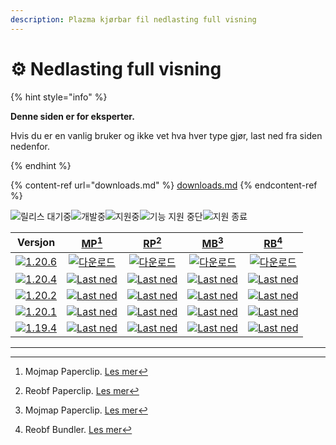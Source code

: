 ```yaml
---
description: Plazma kjørbar fil nedlasting full visning
---
```


# ⚙️ Nedlasting full visning

{% hint style="info" %}

**Denne siden er for eksperter.**

Hvis du er en vanlig bruker og ikke vet hva hver type gjør, last ned fra siden nedenfor.

{% endhint %}

{% content-ref url="downloads.md" %}
[downloads.md](downloads.md)
{% endcontent-ref %}

[wtr]: <https://badge.plazmamc.org/0/Venter på utgivelse>

![릴리스 대기중][wtr]![개발중](https://badge.plazmamc.org/1/개발중)![지원중](https://badge.plazmamc.org/2/지원중)![기능 지원 중단](https://badge.plazmamc.org/6/기능%20지원%20중단)![지원 종료](https://badge.plazmamc.org/4/지원%20종료)

|                                      Versjon                                      |                               [MP](#user-content-fn-1)[^1]                               |                               [RP](#user-content-fn-2)[^2]                               |                               [MB](#user-content-fn-3)[^3]                               |                               [RB](#user-content-fn-4)[^4]                               |
| :-------------------------------------------------------------------------------: | :--------------------------------------------------------------------------------------: | :--------------------------------------------------------------------------------------: | :--------------------------------------------------------------------------------------: | :--------------------------------------------------------------------------------------: |
| [![1.20.6](https://badge.plazmamc.org/1/1.20.6)](https://git.plazmamc.org/1.20.6) |      [![다운로드](https://badge.plazmamc.org/1/다운로드)](https://dl.plazmamc.org/1.20.6/0)      |      [![다운로드](https://badge.plazmamc.org/1/다운로드)](https://dl.plazmamc.org/1.20.6/1)      |      [![다운로드](https://badge.plazmamc.org/1/다운로드)](https://dl.plazmamc.org/1.20.6/2)      |      [![다운로드](https://badge.plazmamc.org/1/다운로드)](https://dl.plazmamc.org/1.20.6/3)      |
| [![1.20.4](https://badge.plazmamc.org/2/1.20.4)](https://git.plazmamc.org/1.20.4) | [![Last ned](https://badge.plazmamc.org/1/Last%20ned)](https://dl.plazmamc.org/1.20.4/0) | [![Last ned](https://badge.plazmamc.org/1/Last%20ned)](https://dl.plazmamc.org/1.20.4/1) | [![Last ned](https://badge.plazmamc.org/1/Last%20ned)](https://dl.plazmamc.org/1.20.4/2) | [![Last ned](https://badge.plazmamc.org/1/Last%20ned)](https://dl.plazmamc.org/1.20.4/3) |
| [![1.20.2](https://badge.plazmamc.org/6/1.20.2)](https://git.plazmamc.org/1.20.2) | [![Last ned](https://badge.plazmamc.org/1/Last%20ned)](https://dl.plazmamc.org/1.20.2/0) | [![Last ned](https://badge.plazmamc.org/1/Last%20ned)](https://dl.plazmamc.org/1.20.2/1) | [![Last ned](https://badge.plazmamc.org/1/Last%20ned)](https://dl.plazmamc.org/1.20.2/2) | [![Last ned](https://badge.plazmamc.org/1/Last%20ned)](https://dl.plazmamc.org/1.20.2/3) |
| [![1.20.1](https://badge.plazmamc.org/4/1.20.1)](https://git.plazmamc.org/1.20.1) | [![Last ned](https://badge.plazmamc.org/1/Last%20ned)](https://dl.plazmamc.org/1.20.1/0) | [![Last ned](https://badge.plazmamc.org/1/Last%20ned)](https://dl.plazmamc.org/1.20.1/1) | [![Last ned](https://badge.plazmamc.org/1/Last%20ned)](https://dl.plazmamc.org/1.20.1/2) | [![Last ned](https://badge.plazmamc.org/1/Last%20ned)](https://dl.plazmamc.org/1.20.1/3) |
| [![1.19.4](https://badge.plazmamc.org/4/1.19.4)](https://git.plazmamc.org/1.19.4) | [![Last ned](https://badge.plazmamc.org/1/Last%20ned)](https://dl.plazmamc.org/1.19.4/0) | [![Last ned](https://badge.plazmamc.org/1/Last%20ned)](https://dl.plazmamc.org/1.19.4/1) | [![Last ned](https://badge.plazmamc.org/1/Last%20ned)](https://dl.plazmamc.org/1.19.4/2) | [![Last ned](https://badge.plazmamc.org/1/Last%20ned)](https://dl.plazmamc.org/1.19.4/3) |

***

[^1]: Mojmap Paperclip. [Les mer](../administration/getting-started#id-2)

[^2]: Reobf Paperclip. [Les mer](../administration/getting-started#id-2)

[^3]: Mojmap Paperclip. [Les mer](../administration/getting-started#id-2)

[^4]: Reobf Bundler. [Les mer](../administration/getting-started#id-2)
